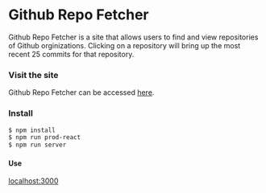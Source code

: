 # Github Repo Fetcher 

Github Repo Fetcher is a site that allows users to find and view repositories of Github orginizations. Clicking on a repository will bring up the most recent 25 commits for that repository. 

### Visit the site 

Github Repo Fetcher can be accessed [here](http://13.52.251.209/).
 

### Install

```bash
$ npm install
$ npm run prod-react
$ npm run server
```
#### Use
[localhost:3000](http://localhost:3000)

